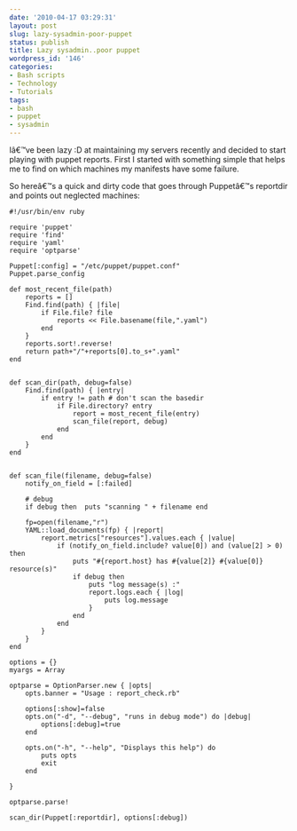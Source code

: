 ```yaml
---
date: '2010-04-17 03:29:31'
layout: post
slug: lazy-sysadmin-poor-puppet
status: publish
title: Lazy sysadmin..poor puppet
wordpress_id: '146'
categories:
- Bash scripts
- Technology
- Tutorials
tags:
- bash
- puppet
- sysadmin
---
```


Iâ€™ve been lazy :D at maintaining my servers recently and decided to start playing with puppet reports. First I started with something simple that helps me to find on which machines my manifests have some failure.

So hereâ€™s a quick and dirty code that goes through Puppetâ€™s reportdir and points out neglected machines:


    
    #!/usr/bin/env ruby
     
    require 'puppet'
    require 'find'
    require 'yaml'
    require 'optparse'
     
    Puppet[:config] = "/etc/puppet/puppet.conf"
    Puppet.parse_config
     
    def most_recent_file(path)
    	reports = []
    	Find.find(path) { |file|
    		if File.file? file
    			reports << File.basename(file,".yaml")
    		end
    	}
    	reports.sort!.reverse!
    	return path+"/"+reports[0].to_s+".yaml"
    end
     
     
    def scan_dir(path, debug=false)
    	Find.find(path) { |entry|
    		if entry != path # don't scan the basedir
    			if File.directory? entry
    				report = most_recent_file(entry)
    				scan_file(report, debug)
    			end
    		end
    	}
    end
     
     
    def scan_file(filename, debug=false)
    	notify_on_field = [:failed]
     
    	# debug
    	if debug then  puts "scanning " + filename end
     
    	fp=open(filename,"r")
    	YAML::load_documents(fp) { |report|
    		report.metrics["resources"].values.each { |value|
    			if (notify_on_field.include? value[0]) and (value[2] > 0) then
    				puts "#{report.host} has #{value[2]} #{value[0]} resource(s)"
    				if debug then
    					puts "log message(s) :"
    					report.logs.each { |log|
    						puts log.message
    					}
    				end
    			end
    		}
    	}	
    end
     
    options = {}
    myargs = Array
     
    optparse = OptionParser.new { |opts|
    	opts.banner = "Usage : report_check.rb"
     
    	options[:show]=false
    	opts.on("-d", "--debug", "runs in debug mode") do |debug|
    		options[:debug]=true
    	end
     
    	opts.on("-h", "--help", "Displays this help") do
    		puts opts
    		exit
    	end
     
    }
     
    optparse.parse!
     
    scan_dir(Puppet[:reportdir], options[:debug])
